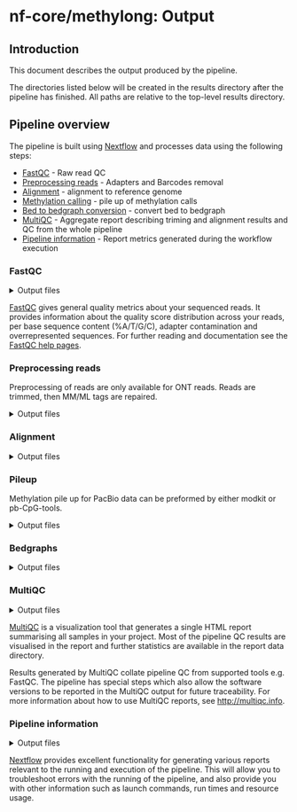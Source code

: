 # nf-core/methylong: Output

## Introduction

This document describes the output produced by the pipeline.

The directories listed below will be created in the results directory after the pipeline has finished. All paths are relative to the top-level results directory.

## Pipeline overview

The pipeline is built using [Nextflow](https://www.nextflow.io/) and processes data using the following steps:

- [FastQC](#fastqc) - Raw read QC
- [Preprocessing reads](#preprocessing-reads) - Adapters and Barcodes removal
- [Alignment](#alignment) - alignment to reference genome
- [Methylation calling](#pileup) - pile up of methylation calls
- [Bed to bedgraph conversion](#bedgraph) - convert bed to bedgraph
- [MultiQC](#multiqc) - Aggregate report describing triming and alignment results and QC from the whole pipeline
- [Pipeline information](#pipeline-information) - Report metrics generated during the workflow execution

### FastQC

<details markdown="1">
<summary>Output files</summary>

- `fastqc/`
  - `*_fastqc.html`: FastQC report containing quality metrics.
  - `*_fastqc.zip`: Zip archive containing the FastQC report, tab-delimited data file and plot images.

</details>

[FastQC](http://www.bioinformatics.babraham.ac.uk/projects/fastqc/) gives general quality metrics about your sequenced reads. It provides information about the quality score distribution across your reads, per base sequence content (%A/T/G/C), adapter contamination and overrepresented sequences. For further reading and documentation see the [FastQC help pages](http://www.bioinformatics.babraham.ac.uk/projects/fastqc/Help/).

### Preprocessing reads

Preprocessing of reads are only available for ONT reads. Reads are trimmed, then MM/ML tags are repaired.

<details markdown="1">
<summary>Output files</summary>

- `trim/`

  - `*_fastq.gz`: reads after trimming.
  - `*.log`: trimming log

- `repair/`
  - `*_repaired_.bam`: reads after repairing MM/ML tags.
  - `*.log`: repair log

</details>

### Alignment

<details markdown="1">
<summary>Output files</summary>

- `alignment/`
  - `*.bam`: aligned modBAM.
  - `*.bam.bai`: alignment index
  - `*.flagstat`: alignment summary

</details>

### Pileup

Methylation pile up for PacBio data can be preformed by either modkit or pb-CpG-tools.

<details markdown="1">
<summary>Output files</summary>

#### modkit output:

- `pileup/`
  - `*.bed.gz`: pileup of methylation calls in compressed bed format
  - `*_pileup.log`: pileup log

#### pb-CpG-tools output:

- `pileup/`
  - `*.bed.gz`: pileup of methylation calls in compressed bed format
  - `*_pileup.log`: pileup log
  - `*.bw`: bigwig format

</details>

### Bedgraphs

<details markdown="1">
<summary>Output files</summary>

- `bedgraphs/`
  - `*.bedgraph`: context specific bedgraph output

</details>

### MultiQC

<details markdown="1">
<summary>Output files</summary>

- `multiqc/`
  - `multiqc_report.html`: a standalone HTML file that can be viewed in your web browser.
  - `multiqc_data/`: directory containing parsed statistics from the different tools used in the pipeline.
  - `multiqc_plots/`: directory containing static images from the report in various formats.

</details>

[MultiQC](http://multiqc.info) is a visualization tool that generates a single HTML report summarising all samples in your project. Most of the pipeline QC results are visualised in the report and further statistics are available in the report data directory.

Results generated by MultiQC collate pipeline QC from supported tools e.g. FastQC. The pipeline has special steps which also allow the software versions to be reported in the MultiQC output for future traceability. For more information about how to use MultiQC reports, see <http://multiqc.info>.

### Pipeline information

<details markdown="1">
<summary>Output files</summary>

- `pipeline_info/`
  - Reports generated by Nextflow: `execution_report.html`, `execution_timeline.html`, `execution_trace.txt` and `pipeline_dag.dot`/`pipeline_dag.svg`.
  - Reports generated by the pipeline: `pipeline_report.html`, `pipeline_report.txt` and `software_versions.yml`. The `pipeline_report*` files will only be present if the `--email` / `--email_on_fail` parameter's are used when running the pipeline.
  - Reformatted samplesheet files used as input to the pipeline: `samplesheet.valid.csv`.
  - Parameters used by the pipeline run: `params.json`.

</details>

[Nextflow](https://www.nextflow.io/docs/latest/tracing.html) provides excellent functionality for generating various reports relevant to the running and execution of the pipeline. This will allow you to troubleshoot errors with the running of the pipeline, and also provide you with other information such as launch commands, run times and resource usage.
